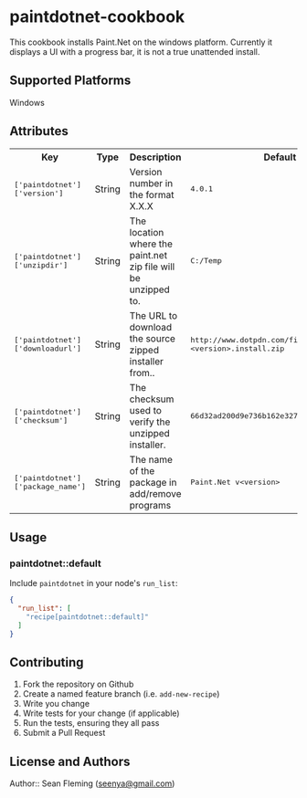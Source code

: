 # paintdotnet-cookbook

This cookbook installs Paint.Net on the windows platform.
Currently it displays a UI with a progress bar, it is not 
a true unattended install.

## Supported Platforms

Windows

## Attributes

<table>
  <tr>
    <th>Key</th>
    <th>Type</th>
    <th>Description</th>
    <th>Default</th>
  </tr>
  <tr>
    <td><tt>['paintdotnet']['version']</tt></td>
    <td>String</td>
    <td>Version number in the format X.X.X</td>
    <td><tt>4.0.1</tt></td>
  </tr>
  <tr>
    <td><tt>['paintdotnet']['unzipdir']</tt></td>
    <td>String</td>
    <td>The location where the paint.net zip file will be unzipped to.</td>
    <td><tt>C:/Temp</tt></td>
  </tr>
  <tr>
    <td><tt>['paintdotnet']['downloadurl']</tt></td>
    <td>String</td>
    <td>The URL to download the source zipped installer from..</td>
    <td><tt>http://www.dotpdn.com/files/paint.net.&lt;version&gt;.install.zip</tt></td>
  </tr>
 <tr>
    <td><tt>['paintdotnet']['checksum']</tt></td>
    <td>String</td>
    <td>The checksum used to verify the unzipped installer.</td>
    <td><tt>66d32ad200d9e736b162e3272db0c70d7a043020</tt></td>
  </tr>
  <tr>
    <td><tt>['paintdotnet']['package_name']</tt></td>
    <td>String</td>
    <td>The name of the package in add/remove programs</td>
    <td><tt>Paint.Net v&lt;version&gt;</tt></td>
  </tr>
</table>

## Usage

### paintdotnet::default

Include `paintdotnet` in your node's `run_list`:

```json
{
  "run_list": [
    "recipe[paintdotnet::default]"
  ]
}
```

## Contributing

1. Fork the repository on Github
2. Create a named feature branch (i.e. `add-new-recipe`)
3. Write you change
4. Write tests for your change (if applicable)
5. Run the tests, ensuring they all pass
6. Submit a Pull Request

## License and Authors

Author:: Sean Fleming (<seenya@gmail.com>)
